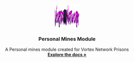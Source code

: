 <br />
<div align="center">
  <a href="https://vortexnetwork.me">
    <img src="images/LogoNetwork.png" alt="Logo" width="80" height="80">
  </a>

  <h3 align="center">Personal Mines Module</h3>

  <p align="center">
    A Personal mines module created for Vortex Network Prisons
    <br />
    <a href="https://github.com/tyhh00/Personal-Mines"><strong>Explore the docs »</strong></a>
    <br />
  </p>
</div>